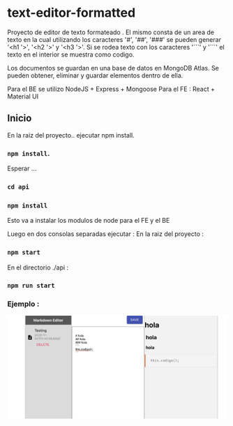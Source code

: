 # text-editor-formatted

Proyecto de editor de texto formateado .
El mismo consta de un area de texto en la cual utilizando los caracteres '#', '##', '###'  se pueden generar '<h1 '>', '<h2 '>' y '<h3 '>'.
Si se rodea texto con los caracteres '```' y '´´´' el texto en el interior se muestra como codigo.

Los documentos se guardan en una base de datos en MongoDB Atlas.
Se pueden obtener, eliminar y guardar elementos dentro de ella.

Para el BE se utilizo NodeJS + Express + Mongoose 
Para el FE : React + Material UI


## Inicio

En la raiz del proyecto.. ejecutar npm install.
### `npm install`.
Esperar ...
### `cd api`
### `npm install`

Esto va a instalar los modulos de node para el FE y el BE

Luego en dos consolas separadas ejecutar : 
En la raiz del proyecto : 
### `npm start`

En el directorio ./api : 
### `npm run start`


### Ejemplo : 
![Captura de pantalla](https://raw.githubusercontent.com/agustinjacob49/text-editor-formatted/main/src/assets/screenshot.png)

